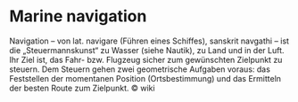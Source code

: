 Marine navigation
============

Navigation – von lat. navigare (Führen eines Schiffes), sanskrit navgathi – ist die „Steuermannskunst“ zu Wasser (siehe Nautik), zu Land und in der Luft. Ihr Ziel ist, das Fahr- bzw. Flugzeug sicher zum gewünschten Zielpunkt zu steuern. Dem Steuern gehen zwei geometrische Aufgaben voraus: das Feststellen der momentanen Position (Ortsbestimmung) und das Ermitteln der besten Route zum Zielpunkt. &copy; wiki